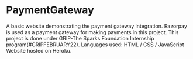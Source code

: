 # PaymentGateway
A basic website demonstrating the payment gateway integration.
Razorpay is used as a payment gateway for making payments in this project.
This project is done under GRIP-The Sparks Foundation Internship program(#GRIPFEBRUARY22).
Languages used: HTML / CSS / JavaScript
Website hosted on Heroku.
